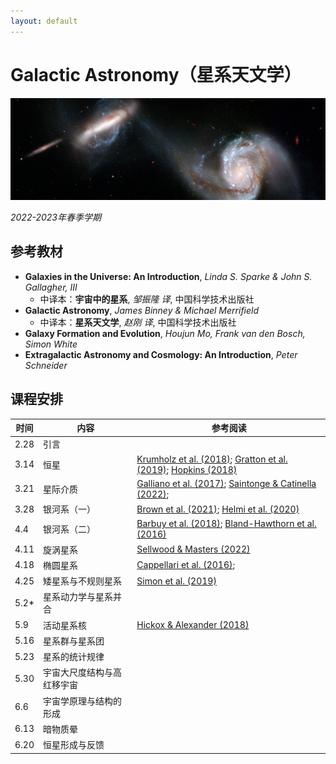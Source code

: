 ```yaml
---
layout: default
---
```


# Galactic Astronomy（星系天文学）

![](../image/interacting_galaxy.jpg)

*2022-2023年春季学期*

## 参考教材

* **Galaxies in the Universe: An Introduction**, *Linda S. Sparke & John S. Gallagher, III*
    * 中译本：**宇宙中的星系**, *邹振隆 译*, 中国科学技术出版社
* **Galactic Astronomy**, *James Binney & Michael Merrifield*
    * 中译本：**星系天文学**, *赵刚 译*, 中国科学技术出版社
* **Galaxy Formation and Evolution**, *Houjun Mo, Frank van den Bosch, Simon White*
* **Extragalactic Astronomy and Cosmology: An Introduction**, *Peter Schneider*

## 课程安排

时间 | 内容 | 参考阅读
----|----|----
2.28 | 引言 | 
3.14 | 恒星 | [Krumholz et al. (2018)](https://arxiv.org/abs/1812.01615); [Gratton et al. (2019)](https://arxiv.org/abs/1911.02835); [Hopkins (2018)](https://arxiv.org/abs/1807.09949)
3.21 | 星际介质 | [Galliano et al. (2017)](https://arxiv.org/abs/1711.07434); [Saintonge & Catinella (2022)](https://arxiv.org/abs/2202.00690); 
3.28 | 银河系（一）| [Brown et al. (2021)](https://arxiv.org/abs/2102.11712); [Helmi et al. (2020)](https://arxiv.org/abs/2002.04340)
4.4  | 银河系（二）| [Barbuy et al. (2018)](https://arxiv.org/abs/1805.01142); [Bland-Hawthorn et al. (2016)](https://arxiv.org/abs/1602.07702)
4.11 | 旋涡星系 | [Sellwood & Masters (2022)](https://arxiv.org/abs/2110.05615)
4.18 | 椭圆星系 | [Cappellari et al. (2016)](https://arxiv.org/abs/1602.04267); 
4.25 | 矮星系与不规则星系 | [Simon et al. (2019)](https://arxiv.org/abs/1901.05465)
5.2* | 星系动力学与星系并合 | 
5.9  | 活动星系核 | [Hickox & Alexander (2018)](https://arxiv.org/abs/1806.04680)
5.16 | 星系群与星系团 |
5.23 | 星系的统计规律 |
5.30 | 宇宙大尺度结构与高红移宇宙 |
6.6  | 宇宙学原理与结构的形成 |
6.13 | 暗物质晕 |
6.20 | 恒星形成与反馈 |